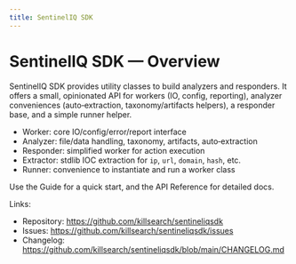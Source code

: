 ```yaml
---
title: SentinelIQ SDK
---
```


# SentinelIQ SDK — Overview

SentinelIQ SDK provides utility classes to build analyzers and responders. It offers a small, opinionated API for workers (IO, config, reporting), analyzer conveniences (auto‑extraction, taxonomy/artifacts helpers), a responder base, and a simple runner helper.

- Worker: core IO/config/error/report interface
- Analyzer: file/data handling, taxonomy, artifacts, auto‑extraction
- Responder: simplified worker for action execution
- Extractor: stdlib IOC extraction for `ip`, `url`, `domain`, `hash`, etc.
- Runner: convenience to instantiate and run a worker class

Use the Guide for a quick start, and the API Reference for detailed docs.

Links:

- Repository: https://github.com/killsearch/sentineliqsdk
- Issues: https://github.com/killsearch/sentineliqsdk/issues
- Changelog: https://github.com/killsearch/sentineliqsdk/blob/main/CHANGELOG.md
